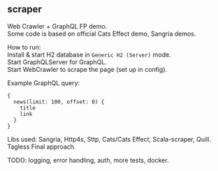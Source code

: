 ## scraper

Web Crawler + GraphQL FP demo.    
Some code is based on official Cats Effect demo, Sangria demos.   


How to run:  
Install & start H2 database in `Generic H2 (Server)` mode.  
Start GraphQLServer for GraphQL.  
Start WebCrawler to scrape the page (set up in config).  

Example GraphQL query:
```
{
  news(limit: 100, offset: 0) {
    title
    link
  }
}
```

Libs used: Sangria, Http4s, Sttp, Cats/Cats Effect, Scala-scraper, Quill.
Tagless Final approach.  

TODO: logging, error handling, auth, more tests, docker.